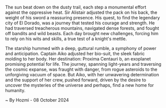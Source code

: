
The sun beat down on the dusty trail, each step a monumental effort against the oppressive heat.  Sir Alistair adjusted the pack on his back, the weight of his sword a reassuring presence.  His quest, to find the legendary city of El Dorado, was a journey that tested his courage and strength.  He had traversed treacherous mountains, navigated dense forests, and fought off bandits and wild beasts. Each day brought new challenges, forcing him to rely on his wits and skills, a true test of a knight's mettle.

The starship hummed with a deep, guttural rumble, a symphony of power and anticipation. Captain Aiko adjusted her bio-suit, the sleek fabric molding to her body.  Her destination: Proxima Centauri b, an exoplanet promising potential for life. The journey, spanning light-years and traversing the cosmic expanse, was fraught with danger, from rogue asteroids to the unforgiving vacuum of space.  But Aiko, with her unwavering determination and the support of her crew, pushed forward, driven by the desire to uncover the mysteries of the universe and perhaps, find a new home for humanity. 

~ By Hozmi - 08 October 2024
